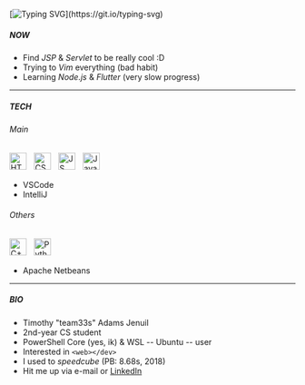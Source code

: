[![Typing SVG](https://readme-typing-svg.demolab.com?font=JetBrains+Mono&weight=600&pause=1000&color=F5B301&vCenter=true&width=435&lines=Greetings!)](https://git.io/typing-svg)
##### NOW
+ Find _JSP_ & _Servlet_ to be really cool :D
+ Trying to _Vim_ everything (bad habit)
+ Learning _Node.js_ & _Flutter_ (very slow progress)
---
##### TECH
###### Main
<img alt="HTML5" align="left" width="30px" style="padding-right:10px" src="https://cdn.jsdelivr.net/gh/devicons/devicon/icons/html5/html5-original.svg" />
<img alt="CSS3" align="left" width="30px" style="padding-right:10px" src="https://cdn.jsdelivr.net/gh/devicons/devicon/icons/css3/css3-original.svg" />
<img alt="JS" align="left" width="30px" style="padding-right:10px" src="https://cdn.jsdelivr.net/gh/devicons/devicon/icons/javascript/javascript-original.svg" />
<img alt="Java" align="left" width="30px" style="padding-right:10px" src="https://cdn.jsdelivr.net/gh/devicons/devicon/icons/java/java-original.svg" />
<br/><br/>

+ VSCode
+ IntelliJ
###### Others
<img alt="C++" align="left" width="30px" style="padding-right:10px" src="https://cdn.jsdelivr.net/gh/devicons/devicon/icons/cplusplus/cplusplus-original.svg" />
<img alt="Python" align="left" width="30px" style="padding-right:10px" src="https://cdn.jsdelivr.net/gh/devicons/devicon/icons/python/python-original.svg" />
<br/><br/>

+ Apache Netbeans
---
##### BIO
+ Timothy "team33s" Adams Jenuil
+ 2nd-year CS student
+ PowerShell Core (yes, ik) & WSL -- Ubuntu -- user
+ Interested in `<web></dev>`
+ I used to _speedcube_ (PB: 8.68s, 2018)
+ Hit me up via e-mail or [LinkedIn](https://www.linkedin.com/in/timothyadamsjenuil/)
